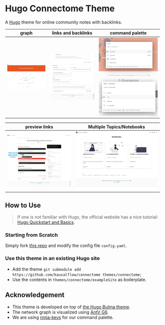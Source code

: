# Hugo Connectome Theme

A [Hugo](http://gohugo.io/) theme for online community notes with backlinks.


| graph | links and backlinks | command palette |
|----|----|----|
| ![](images/hugo-connectome-graph.png)  |  ![](images/hugo-connectome-wide-connectome.png) |  ![](images/hugo-connectome-command-palette-demo.png) ![](images/hugo-connectome-command-palette-note-commands-demo.png) |



| preview links | Multiple Topics/Notebooks |
|----|----|
| ![](images/hugo-connectome-preview-double-bracket-links.png)  |  ![](images/hugo-connectome-multiple-notebooks.png) |





## How to Use

> If one is not familiar with Hugo, the official website has a nice tutorial: [Hugo Quickstart and Basics](https://gohugo.io/getting-started/quick-start/).

### Starting from Scratch

Simply fork [this repo](https://github.com/kausalflow/hugo-connectome-theme-demo) and modify the config file `config.yaml`.

### Use this theme in an existing Hugo site

- Add the theme `git submodule add https://github.com/kausalflow/connectome themes/connectome`;
- Use the contents in `themes/connectome/exampleSite` as boilerplate.


## Acknowledgement

- This theme is developed on top of [the Hugo Bulma theme](https://github.com/jeblister/bulma/).
- The network graph is visualized using [AntV G6](https://g6.antv.vision/).
- We are using [ninja-keys](https://github.com/ssleptsov/ninja-keys) for our command palette.

